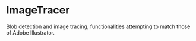 # ImageTracer
Blob detection and image tracing, functionalities attempting to match those of Adobe Illustrator.
